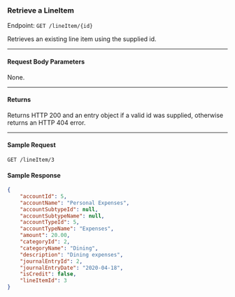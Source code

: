 ### Retrieve a LineItem
Endpoint: `GET /lineItem/{id}`

Retrieves an existing line item using the supplied id.
___

#### Request Body Parameters
None.
____

#### Returns
Returns HTTP 200 and an entry object if a valid id was supplied, otherwise returns an HTTP 404 error.
____
#### Sample Request
`GET /lineItem/3`
<br />

#### Sample Response
```json
{
    "accountId": 5,
    "accountName": "Personal Expenses",
    "accountSubtypeId": null,
    "accountSubtypeName": null,
    "accountTypeId": 5,
    "accountTypeName": "Expenses",
    "amount": 20.00,
    "categoryId": 2,
    "categoryName": "Dining",
    "description": "Dining expenses",
    "journalEntryId": 2,
    "journalEntryDate": "2020-04-18",
    "isCredit": false,
    "lineItemId": 3
}
```